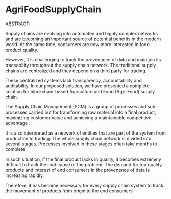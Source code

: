 # AgriFoodSupplyChain

ABSTRACT:

Supply chains are evolving into automated and highly complex networks and are becoming an important source of potential benefits in the modern world. At the same time, consumers are now more interested in food product quality. 

However, it is challenging to track the provenance of data and maintain its traceability throughout the supply chain network. The traditional supply chains are centralized and they depend on a third party for trading. 

These centralized systems lack transparency, accountability and auditability. In our proposed solution, we have presented a complete solution for blockchain-based Agriculture and Food (Agri-Food) supply chain.


The Supply Chain Management (SCM) is a group of processes and sub-processes carried out for transforming raw material into a final product, maximizing customer value and achieving a maintainable competitive advantage . 

It is also interpreted as a network of entities that are part of the system from production to trading. The whole supply chain network is divided into several stages. Processes involved in these stages often take months to complete . 

In such situation, if the final product lacks in quality, it becomes extremely difficult to track the root cause of the problem. The demand for top quality products and interest of end consumers in the provenance of data is increasing rapidly. 

Therefore, it has become necessary for every supply chain system to track the movement of products from origin to the end consumers 
